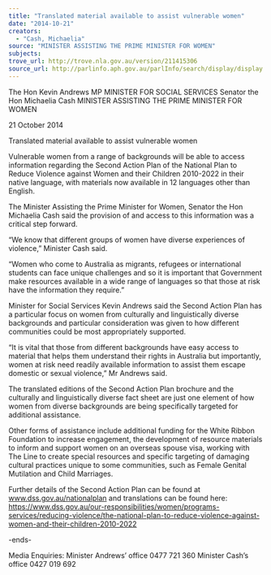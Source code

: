 ```yaml
---
title: "Translated material available to assist vulnerable women"
date: "2014-10-21"
creators:
  - "Cash, Michaelia"
source: "MINISTER ASSISTING THE PRIME MINISTER FOR WOMEN"
subjects:
trove_url: http://trove.nla.gov.au/version/211415306
source_url: http://parlinfo.aph.gov.au/parlInfo/search/display/display.w3p;query=Id%3A%22media/pressrel/3460442%22
---
```


 

 The Hon Kevin Andrews MP  MINISTER FOR SOCIAL SERVICES   Senator the Hon Michaelia Cash  MINISTER ASSISTING THE PRIME MINISTER FOR WOMEN 

 21 October 2014 

 Translated material available to assist vulnerable women 

 Vulnerable women from a range of backgrounds will be able to access information regarding the Second  Action Plan of the National Plan to Reduce Violence against Women and their Children 2010-2022 in their  native language, with materials now available in 12 languages other than English.   

 The Minister Assisting the Prime Minister for Women, Senator the Hon Michaelia Cash said the provision  of and access to this information was a critical step forward.   

 “We know that different groups of women have diverse experiences of violence,” Minister Cash said.   

 “Women who come to Australia as migrants, refugees or international students can face unique  challenges and so it is important that Government make resources available in a wide range of languages  so that those at risk have the information they require.”   

 Minister for Social Services Kevin Andrews said the Second Action Plan has a particular focus on women  from culturally and linguistically diverse backgrounds and particular consideration was given to how  different communities could be most appropriately supported.    

 “It is vital that those from different backgrounds have easy access to material that helps them  understand their rights in Australia but importantly, women at risk need readily available information to  assist them escape domestic or sexual violence,” Mr Andrews said.    

 The translated editions of the Second Action Plan brochure and the culturally and linguistically diverse  fact sheet are just one element of how women from diverse backgrounds are being specifically targeted  for additional assistance.    

 Other forms of assistance include additional funding for the White Ribbon Foundation to increase  engagement, the development of resource materials to inform and support women on an overseas  spouse visa, working with The Line to create special resources and specific targeting of damaging cultural  practices unique to some communities, such as Female Genital Mutilation and Child Marriages.    

 Further details of the Second Action Plan can be found at www.dss.gov.au/nationalplan and translations  can be found here: https://www.dss.gov.au/our-responsibilities/women/programs-services/reducing-violence/the-national-plan-to-reduce-violence-against-women-and-their-children-2010-2022    

 -ends-   

 Media Enquiries: Minister Andrews’ office 0477 721 360  Minister Cash’s office 0427 019 692 

